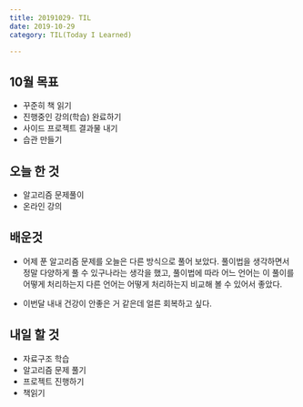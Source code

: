 ```yaml
---
title: 20191029- TIL
date: 2019-10-29
category: TIL(Today I Learned)

---
```


## 10월 목표

- 꾸준히 책 읽기
- 진행중인 강의(학습) 완료하기
- 사이드 프로젝트 결과물 내기
- 습관 만들기

## 오늘 한 것

- 알고리즘 문제풀이
- 온라인 강의

## 배운것

- 어제 푼 알고리즘 문제를 오늘은 다른 방식으로 풀어 보았다.
  풀이법을 생각하면서 정말 다양하게 풀 수 있구나라는 생각을 했고,
  풀이법에 따라 어느 언어는 이 풀이를 어떻게 처리하는지 다른 언어는 어떻게 처리하는지
  비교해 볼 수 있어서 좋았다.

- 이번달 내내 건강이 안좋은 거 같은데 얼른 회복하고 싶다.

## 내일 할 것

- 자료구조 학습
- 알고리즘 문제 풀기
- 프로젝트 진행하기
- 책읽기
